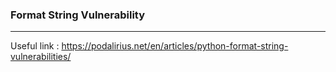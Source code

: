 ### Format String Vulnerability

---

Useful link : https://podalirius.net/en/articles/python-format-string-vulnerabilities/  

